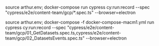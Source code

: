 source arthur.env; docker-compose run cypress cy:run:record --spec "cypress/e2e/content-team/gcp/*.spec.ts" --browser=electron

source arthur.env; docker-compose -f docker-compose-macm1.yml run cypress cy:run:record --spec "cypress/e2e/content-team/gcp/01_GetDatasets.spec.ts,cypress/e2e/content-team/gcp/02_DatasetsEvents.spec.ts" --browser=electron